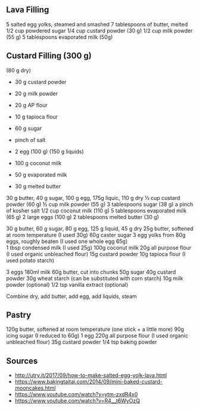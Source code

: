 
## Lava Filling

5 salted egg yolks, steamed and smashed
7 tablespoons of butter, melted
1/2 cup powdered sugar
1/4 cup custard powder (30 g)
1/2 cup milk powder (55 g)
5 tablespoons evaporated milk (50g)

## Custard Filling (300 g)

(80 g dry)
* 30 g custard powder
* 20 g milk powder
* 20 g AP flour
* 10 g tapioca flour
* 60 g sugar
* pinch of salt

* 2 egg (100 g)
(150 g liquids)
* 100 g coconut milk
* 50 g evaporated milk
* 30 g melted butter


30 g butter, 40 g sugar, 100 g egg, 175g liquic, 110 g dry
½ cup custard powder (60 g)
½ cup milk powder (55 g)
3 tablespoons sugar (38 g)
a pinch of kosher salt
1/2 cup coconut milk (110 g)
5 tablespoons evaporated milk (65 g)
2 large eggs (100 g)
2 tablespoons melted butter (30 g)

30 g butter, 60 g sugar, 80 g egg, 125 g liquid, 45 g dry
25g butter, softened at room temperature (I used 30g) 
60g caster sugar
3 egg yolks from 80g eggs, roughly beaten (I used one whole egg 65g)  
1 tbsp condensed milk (I used 25g)
100g coconut milk
20g all purpose flour (I used organic unbleached flour) 
15g custard powder
10g tapioca flour (I used potato starch) 

3 eggs
180ml milk
60g butter, cut into chunks
50g sugar
40g custard powder
30g wheat starch (can be substituted with corn starch)
10g milk powder (optional)
1/2 tsp vanilla extract (optional)

Combine dry, add butter, add egg, add liquids, steam

## Pastry

120g butter, softened at room temperature (one stick + a little more)
90g icing sugar (I reduced to 60g) 
1 egg
220g all purpose flour (I used organic unbleached flour) 
35g custard powder
1/4 tsp baking powder

## Sources

* http://utry.it/2017/09/how-to-make-salted-egg-yolk-lava.html
* https://www.bakingtaitai.com/2014/09/mini-baked-custard-mooncakes.html
* https://www.youtube.com/watch?v=ytm-zxdR4x0
* https://www.youtube.com/watch?v=R4__t6WyOzQ

